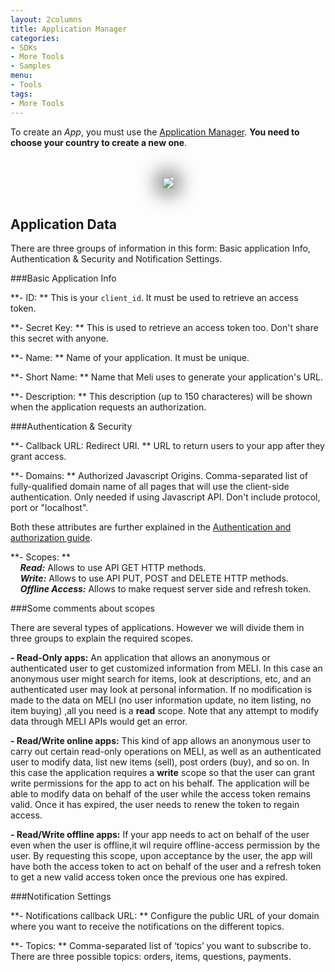 ```yaml
---
layout: 2columns
title: Application Manager
categories: 
- SDKs 
- More Tools
- Samples
menu: 
- Tools
tags: 
- More Tools
---
```


To create an _App_, you must use the [Application Manager](http://applications.mercadolibre.com). **You need to choose your country to create a new one**. 

<center>
	<br /><br />
	<img src="/images/application-detail.png" style="box-shadow:0px 0px 30px 10px gray;" />
	<br /><br />
</center>



## Application Data

There are three groups of information in this form: Basic application Info, Authentication &amp; Security and Notification Settings.


###Basic Application Info


**- ID: ** This is your `client_id`. It must be used to retrieve an access token. 

**- Secret Key: ** This is used to retrieve an access token too. Don't share this secret with anyone.

**- Name: ** Name of your application. It must be unique.

**- Short Name: ** Name that Meli uses to generate your application's URL. 

**- Description: ** This description (up to 150 characteres) will be shown when the application requests an authorization. 


###Authentication &amp; Security 


**- Callback URL: Redirect URI. ** URL to return users to your app after they grant access. 

**- Domains: ** Authorized Javascript Origins. Comma-separated list of fully-qualified domain name of all pages that will use the client-side authentication. Only needed if using Javascript API. Don't include protocol, port or "localhost".

Both these attributes are further explained in the [Authentication and authorization guide](/authentication-and-authorization).


**- Scopes: ** <br />
&nbsp;&nbsp;&nbsp;&nbsp;***Read:*** Allows to use API GET HTTP methods. <br />
&nbsp;&nbsp;&nbsp;&nbsp;***Write:*** Allows to use API PUT, POST and DELETE HTTP methods. <br />
&nbsp;&nbsp;&nbsp;&nbsp;***Offline Access:*** Allows to make request server side and refresh token. <br />

###Some comments about scopes

There are several types of applications. However we will divide them in three groups to explain the required scopes.

**- Read-Only apps:**  An application that allows an anonymous or authenticated user to get customized information from MELI. In this case an anonymous user might search for items, look at descriptions, etc, and an authenticated user may look at personal information. If no modification is made to the data on MELI (no user information update, no item listing, no item buying) ,all you need is a **read** scope. Note that any attempt to modify data through MELI APIs would get an error.

**- Read/Write online apps:** This kind of app allows an anonymous user to carry out certain read-only operations on MELI, as well as an authenticated user to modify data, list new items (sell), post orders (buy), and so on. In this case the application requires a **write** scope so that the user can grant write permissions for the app to act on his behalf. The application will be able to modify data on behalf of the user while the access token remains valid. Once it has expired, the user needs to renew the token to regain access.

**- Read/Write offline apps:** If your app needs to act on behalf of the user even when the user is offline,it wil require offline-access permission by the user. By requesting this scope, upon acceptance by the user, the app will have both the access token to act on behalf of the user and a refresh token to get a new valid access token once the previous one has expired.


###Notification Settings


**- Notifications callback URL: ** Configure the public URL of your domain where you want to receive the notifications on the different topics. 

**- Topics: ** Comma-separated list of ‘topics’ you want to subscribe to. There are three possible topics: orders, items, questions, payments.
